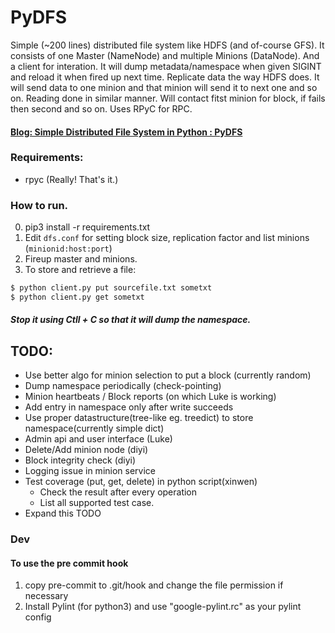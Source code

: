 # PyDFS
Simple (~200 lines) distributed file system like HDFS (and of-course GFS). It consists of one Master (NameNode) and multiple Minions (DataNode). And a client for interation. It will dump metadata/namespace when given SIGINT and reload it when fired up next time. Replicate data  the way HDFS does. It will send data to one minion and that minion will send it to next one and so on. Reading done in similar manner. Will contact fitst minion for block, if fails then second and so on.  Uses RPyC for RPC.

#### [Blog: Simple Distributed File System in Python : PyDFS](https://superuser.blog/distributed-file-system-python/) 

### Requirements:
  - rpyc (Really! That's it.)
  
### How to run.
  0. pip3 install -r requirements.txt
  1. Edit `dfs.conf` for setting block size, replication factor and list minions (`minionid:host:port`)
  2. Fireup master and minions.
  3. To store and retrieve a file:
```sh
$ python client.py put sourcefile.txt sometxt
$ python client.py get sometxt
```
##### Stop it using Ctll + C so that it will dump the namespace.

## TODO:
  - Use better algo for minion selection to put a block (currently random)
  - Dump namespace periodically (check-pointing)
  - Minion heartbeats / Block reports (on which Luke is working)
  - Add entry in namespace only after write succeeds
  - Use proper datastructure(tree-like eg. treedict) to store namespace(currently simple dict)
  - Admin api and user interface (Luke)
  - Delete/Add minion node (diyi)
  - Block integrity check (diyi)
  - Logging issue in minion service
  - Test coverage (put, get, delete) in python script(xinwen) 
    - Check the result after every operation
    - List all supported test case.
  - Expand this TODO

### Dev

#### To use the pre commit hook
  1. copy pre-commit to .git/hook and change the file permission if necessary
  2. Install Pylint (for python3) and use "google-pylint.rc" as your pylint config
